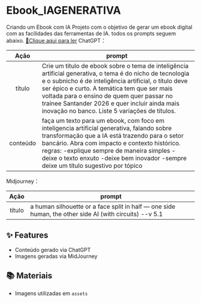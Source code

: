 # Ebook_IAGENERATIVA
Criando um Ebook com IA
Projeto com o objetivo de gerar um ebook digital com as facilidades das ferramentas de IA. todos os prompts
seguem abaixo.
<a href="https://github.com/lumandelman/Ebook_IAGENERATIVA/blob/main/Ebook_IA.pdf" title="View PDF now"> 📕Clique aqui para ler</a>
ChatGPT：

|   Ação   | prompt                                                                                                                                                                                                                                                                         |
| :------: | ------------------------------------------------------------------------------------------------------------------------------------------------------------------------------------------------------------------------------------------------------------------------------ |
|  título  | Crie um título de ebook sobre o tema de inteligência artificial generativa, o tema é do nicho de tecnologia e o subnicho é de inteligência artificial, o título deve ser épico e curto. A temática tem que ser mais voltada para o ensino de quem quer passar no trainee Santander 2026 e quer incluir ainda mais inovação no banco. Liste 5 variações de títulos.                                                        |
| conteúdo |faça um texto para um ebook, com foco em inteligencia artificial generativa, falando sobre transformação que a IA está trazendo para o setor bancário. Abra com impacto e contexto histórico. regras: -explique sempre de maneira simples - deixe o texto enxuto -deixe bem inovador -sempre deixe um título sugestivo por tópico |


Midjourney：

|  Ação  | prompt                                                                                 |
| :----: | -------------------------------------------------------------------------------------- |
| título | a human silhouette or a face split in half — one side human, the other side AI (with circuits) --v 5.1 |
## ✨ Features

- Conteúdo gerado via ChatGPT
- Imagens geradas via MidJourney

## 📚 Materiais

- Imagens utilizadas em `assets`

